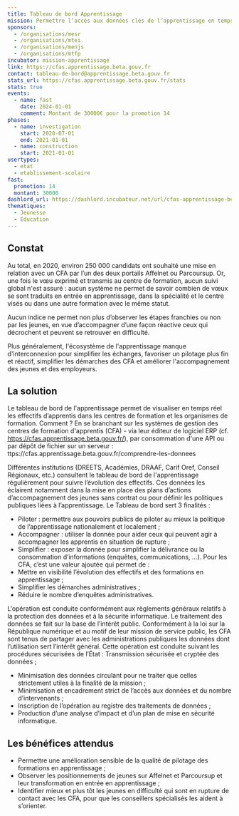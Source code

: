 ```yaml
---
title: Tableau de bord Apprentissage
mission: Permettre l’accès aux données clés de l’apprentissage en temps réel
sponsors:
  - /organisations/mesr
  - /organisations/mtei
  - /organisations/menjs
  - /organisations/mtfp
incubator: mission-apprentissage
link: https://cfas.apprentissage.beta.gouv.fr
contact: tableau-de-bord@apprentissage.beta.gouv.fr
stats_url: https://cfas.apprentissage.beta.gouv.fr/stats
stats: true
events:
  - name: fast
    date: 2024-01-01
    comment: Montant de 30000€ pour la promotion 14
phases:
  - name: investigation
    start: 2020-07-01
    end: 2021-01-01
  - name: construction
    start: 2021-01-01
usertypes:
  - etat
  - etablissement-scolaire
fast:
  promotion: 14
  montant: 30000
dashlord_url: https://dashlord.incubateur.net/url/cfas-apprentissage-beta-gouv-fr/
thematiques:
  - Jeunesse
  - Education
---
```

## Constat

Au total, en 2020, environ 250 000 candidats ont souhaité une mise en relation avec un CFA par l’un des deux portails Affelnet ou Parcoursup. Or, une fois le vœu exprimé et transmis au centre de formation, aucun suivi global n'est assuré : aucun système ne permet de savoir combien de vœux se sont traduits en entrée en apprentissage, dans la spécialité et le centre visés ou dans une autre formation avec le même statut.

Aucun indice ne permet non plus d’observer les étapes franchies ou non par les jeunes, en vue d’accompagner d’une façon réactive ceux qui décrochent et peuvent se retrouver en difficulté.

Plus généralement, l'écosystème de l'apprentissage manque d'interconnexion pour simplifier les échanges, favoriser un pilotage plus fin et réactif, simplifier les démarches des CFA et améliorer l'accompagnement des jeunes et des employeurs.


## La solution

Le tableau de bord de l'apprentissage permet de visualiser en temps réel les effectifs d’apprentis dans les centres de formation et les organismes de formation. Comment ? En se branchant sur les systèmes de gestion des centres de formation d'apprentis (CFA) - via leur éditeur de logiciel ERP (cf. https://cfas.apprentissage.beta.gouv.fr/), par consommation d'une API ou par dépôt de fichier sur un serveur :  ttps://cfas.apprentissage.beta.gouv.fr/comprendre-les-donnees

Différentes institutions (DREETS, Académies, DRAAF, Carif Oref, Conseil Régionaux, etc.) consultent le tableau de bord de l'apprentissage régulièrement pour suivre l’évolution des effectifs. Ces données les éclairent notamment dans la mise en place des plans d’actions d’accompagnement des jeunes sans contrat ou pour définir les politiques publiques liées à l’apprentissage.
Le Tableau de bord sert 3 finalités :
- Piloter : permettre aux pouvoirs publics de piloter au mieux la politique de l’apprentissage nationalement et localement ;
- Accompagner : utiliser la donnée pour aider ceux qui peuvent agir à accompagner les apprentis en situation de rupture ;
- Simplifier : exposer la donnée pour simplifier la délivrance ou la consommation d’informations (enquêtes, communications, …).
Pour les CFA, c’est une valeur ajoutée qui permet de :
- Mettre en visibilité l’évolution des effectifs et des formations en apprentissage ;
- Simplifier les démarches administratives ;
- Réduire le nombre d’enquêtes administratives.

L’opération est conduite conformément aux règlements généraux relatifs à la protection des données et à la sécurité informatique. Le traitement des données se fait sur la base de l’intérêt public. Conformément à la loi sur la République numérique et au motif de leur mission de service public, les CFA sont tenus de partager avec les administrations publiques les données dont l’utilisation sert l’intérêt général. Cette opération est conduite suivant les procédures sécurisées de l’État :
Transmission sécurisée et cryptée des données ;
- Minimisation des données circulant pour ne traiter que celles strictement utiles à la finalité de la mission ;
- Minimisation et encadrement strict de l’accès aux données et du nombre d’intervenants ;
- Inscription de l’opération au registre des traitements de données ;
- Production d’une analyse d’impact et d’un plan de mise en sécurité informatique.


## Les bénéfices attendus

- Permettre une amélioration sensible de la qualité de pilotage des formations en apprentissage ;
- Observer les positionnements de jeunes sur Affelnet et Parcoursup et leur transformation en entrée en apprentissage ;
- Identifier mieux et plus tôt les jeunes en difficulté qui sont en rupture de contact avec les CFA, pour que les conseillers spécialisés les aident à s’orienter.
